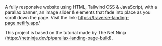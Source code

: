A fully responsive website using HTML, Tailwind CSS & JavaScript,
with a parallax banner, an image slider & elements that fade into place as you scroll down the page.
Visit the link: https://traverse-landing-page.netlify.app/

This project is based on the tutorial made by The Net Ninja (https://netninja.dev/p/parallax-landing-page-build).
